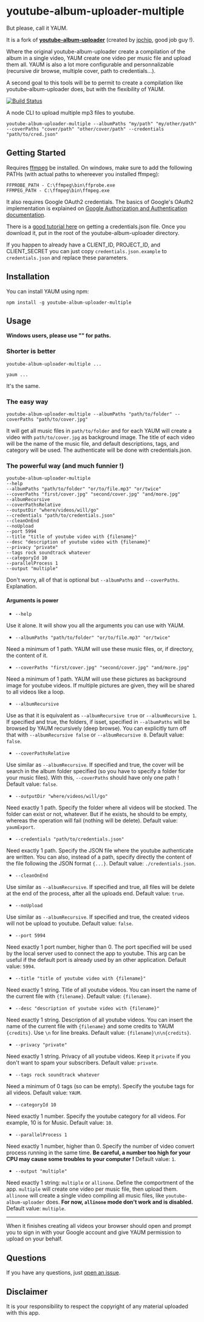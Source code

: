 # youtube-album-uploader-multiple

But please, call it YAUM.

It is a fork of **[youtube-album-uploader](https://github.com/jpchip/youtube-album-uploader)** (created by [jpchip](https://github.com/jpchip), good job guy !).

Where the original youtube-album-uploader create a compilation of the album in a single video, YAUM create one video per music file and upload them all.
YAUM is also a lot more configurable and personnalizable (recursive dir browse, multiple cover, path to credentials...).

A second goal to this tools will be to permit to create a compilation like youtube-album-uploader does, but with the flexibility of YAUM.

[![Build
Status](https://travis-ci.org/Chnapy/youtube-album-uploader-multiple.svg?branch=master)](https://travis-ci.org/Chnapy/youtube-album-uploader-multiple)

A node CLI to upload multiple mp3 files to youtube. 

`youtube-album-uploader-multiple --albumPaths "my/path" "my/other/path" --coverPaths "cover/path" "other/cover/path" --credentials "path/to/cred.json"`

## Getting Started

Requires [ffmpeg](https://www.ffmpeg.org/) be installed. On windows, make sure to add the following PATHs (with actual paths to whereever you installed ffmpeg):

    FFPROBE_PATH - C:\ffmpeg\bin\ffprobe.exe
    FFMPEG_PATH - C:\ffmpeg\bin\ffmpeg.exe

It also requires Google OAuth2 credentials. The basics of Google's OAuth2 implementation is explained on [Google Authorization and Authentication documentation](https://developers.google.com/accounts/docs/OAuth2Login). 

There is a [good tutorial here](https://www.codementor.io/nodejs/tutorial/uploading-videos-to-youtube-with-nodejs-google-api) on getting a credentials.json file. Once you download it, put in the root of the youtube-album-uploader directory.

If you happen to already have a CLIENT_ID, PROJECT_ID, and CLIENT_SECRET you can just copy `credentials.json.example` to `credentials.json` and replace these parameters.

## Installation

You can install YAUM using npm:

    npm install -g youtube-album-uploader-multiple
    
## Usage 

**Windows users, please use "" for paths.**

### Shorter is better

    youtube-album-uploader-multiple ...
    
    yaum ...
    
It's the same.

### The easy way

    youtube-album-uploader-multiple --albumPaths "path/to/folder" --coverPaths "path/to/cover.jpg"

It will get all music files in `path/to/folder` and for each YAUM will create a video with `path/to/cover.jpg` as background image.
The title of each video will be the name of the music file, and default descriptions, tags, and category will be used. 
The authenticate will be done with credentials.json.

### The powerful way (and much funnier !)

    youtube-album-uploader-multiple 
    --help
    --albumPaths "path/to/folder" "or/to/file.mp3" "or/twice" 
    --coverPaths "first/cover.jpg" "second/cover.jpg" "and/more.jpg" 
    --albumRecursive
    --coverPathsRelative
    --outputDir "where/videos/will/go"
    --credentials "path/to/credentials.json"
    --cleanOnEnd
    --noUpload
    --port 5994
    --title "title of youtube video with {filename}"
    --desc "description of youtube video with {filename}"
    --privacy "private"
    --tags rock soundtrack whatever
    --categoryId 10
    --parallelProcess 1
    --output "multiple"
    
Don't worry, all of that is optional but `--albumPaths` and `--coverPaths`.
Explanation.

#### Arguments is power

* `--help`

Use it alone. It will show you all the arguments you can use with YAUM.

* `--albumPaths "path/to/folder" "or/to/file.mp3" "or/twice"`

Need a minimum of 1 path. YAUM will use these music files, or, if directory, the content of it.

* `--coverPaths "first/cover.jpg" "second/cover.jpg" "and/more.jpg"`

Need a minimum of 1 path. YAUM will use these pictures as background image for youtube videos.
If multiple pictures are given, they will be shared to all videos like a loop.

* `--albumRecursive`

Use as that it is equivalent as `--albumRecursive true` or `--albumRecursive 1`. 
If specified and true, the folders, if isset, specified in `--albumPaths` will be browsed by YAUM recursively (deep browse).
You can explicitly turn off that with `--albumRecursive false` or `--albumRecursive 0`.
Default value: `false`.

* `--coverPathsRelative`

Use similar as `--albumRecursive`.
If specified and true, the cover will be search in the album folder specified (so you have to specify a folder for your music files).
With this, `--coverPaths` should have only one path !
Default value: `false`.

* `--outputDir "where/videos/will/go"`

Need exactly 1 path. Specify the folder where all videos will be stocked. The folder can exist or not, whatever. 
But if he exists, he should to be empty, whereas the operation will fail (nothing will be delete).
Default value: `yaumExport`.

* `--credentials "path/to/credentials.json"`

Need exactly 1 path. Specify the JSON file where the youtube authenticate are written. 
You can also, instead of a path, specify directly the content of the file following the JSON format `{...}`.
Default value: `./credentials.json`.

* `--cleanOnEnd`

Use similar as `--albumRecursive`.
If specified and true, all files will be delete at the end of the process, after all the uploads end.
Default value: `true`.

* `--noUpload`

Use similar as `--albumRecursive`.
If specified and true, the created videos will not be upload to youtube.
Default value: `false`.

* `--port 5994`

Need exactly 1 port number, higher than 0. The port specified will be used by the local server used to connect the app to youtube.
This arg can be useful if the default port is already used by an other application.
Default value: `5994`.

* `--title "title of youtube video with {filename}"`

Need exactly 1 string. Title of all youtube videos. You can insert the name of the current file with `{filename}`.
Default value: `{filename}`.

* `--desc "description of youtube video with {filename}"`

Need exactly 1 string. Description of all youtube videos. 
You can insert the name of the current file with `{filename}` and some credits to YAUM `{credits}`.
Use `\n` for line breaks.
Default value: `{filename}\n\n{credits}`.

* `--privacy "private"`

Need exactly 1 string. Privacy of all youtube videos. Keep it `private` if you don't want to spam your subscribers.
Default value: `private`.

* `--tags rock soundtrack whatever`

Need a minimum of 0 tags (so can be empty). Specify the youtube tags for all videos.
Default value: `YAUM`.

* `--categoryId 10`

Need exactly 1 number. Specify the youtube category for all videos. For example, 10 is for Music.
Default value: `10`.

* `--parallelProcess 1`

Need exactly 1 number, higher than 0. Specify the number of video convert process running in the same time. 
**Be careful, a number too high for your CPU may cause some troubles to your computer !**
Default value: `1`.

* `--output "multiple"`

Need exactly 1 string: `multiple` or `allinone`. Define the comportment of the app. `multiple` will create one video per music file, then upload them. 
`allinone` will create a single video compiling all music files, like `youtube-album-uploader` does.
**For now, `allinone` mode don't work and is disabled.**
Default value: `multiple`.

---

When it finishes creating all videos your browser should open and prompt you to sign in with your Google account and give YAUM permission to upload on your behalf.

## Questions

If you have any questions, just [open an issue](https://github.com/Chnapy/youtube-album-uploader-multiple/issues/new).

## Disclaimer

It is your responsibility to respect the copyright of any material uploaded with this app.  
